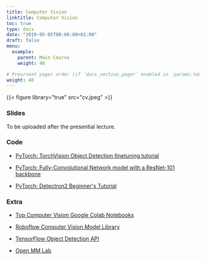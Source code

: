 ```yaml
---
title: Computer Vision
linktitle: Computer Vision
toc: true
type: docs
date: "2019-05-05T00:00:00+01:00"
draft: false
menu:
  example:
    parent: Main Course
    weight: 40

# Prev/next pager order (if `docs_section_pager` enabled in `params.toml`)
weight: 40
---
```


{{< figure library="true" src="cv.jpeg" >}}

### Slides

To be uploaded after the presential lecture.

### Code

* [PyTorch: TorchVision Object Detection finetuning tutorial](https://githubtocolab.com/dlmacedo/starter-academic/blob/master/content/courses/deeplearning/notebooks/pytorch/torchvision_finetuning_instance_segmentation.ipynb)

* [PyTorch: Fully-Convolutional Network model with a ResNet-101 backbone](https://githubtocolab.com/dlmacedo/starter-academic/blob/master/content/courses/deeplearning/notebooks/pytorch/pytorch_vision_fcn_resnet101.ipynb)

* [PyTorch: Detectron2 Beginner's Tutorial](https://githubtocolab.com/dlmacedo/starter-academic/blob/master/content/courses/deeplearning/notebooks/pytorch/Detectron2_Tutorial.ipynb)

### Extra

* [Top Computer Vision Google Colab Notebooks](https://www.qblocks.cloud/creators/computer-vision-google-colab-notebooks)

* [Roboflow Computer Vision Model Library](https://models.roboflow.com)

* [TensorFlow Object Detection API](https://github.com/tensorflow/models/tree/master/research/object_detection)

* [Open MM Lab](https://openmmlab.com)
